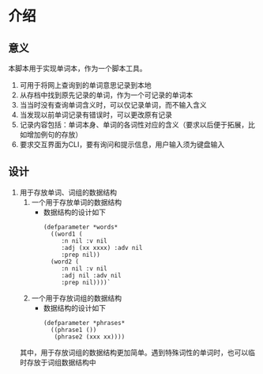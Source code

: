 # 介绍
## 意义
本脚本用于实现单词本，作为一个脚本工具。
1. 可用于将网上查询到的单词意思记录到本地
2. 从存档中找到原先记录的单词，作为一个可记录的单词本
3. 当当时没有查询单词含义时，可以仅记录单词，而不输入含义
4. 当发现以前单词记录有错误时，可以更改原有记录
5. 记录内容包括：单词本身、单词的各词性对应的含义（要求以后便于拓展，比如增加例句的存放）
6. 要求交互界面为CLI，要有询问和提示信息，用户输入须为键盘输入

## 设计
1. 用于存放单词、词组的数据结构
   1. 一个用于存放单词的数据结构
      - 数据结构的设计如下
        ```
        (defparameter *words*
          ((word1 (
             :n nil :v nil 
             :adj (xx xxxx) :adv nil 
             :prep nil))
          (word2 (
             :n nil :v nil 
             :adj nil :adv nil 
             :prep nil))))`
        ```
   2. 一个用于存放词组的数据结构
      - 数据结构的设计如下
        ```
        (defparameter *phrases* 
          ((phrase1 ())
           (phrase2 (xxx xx))))
        ```
   其中，用于存放词组的数据结构更加简单。遇到特殊词性的单词时，也可以临时存放于词组数据结构中

